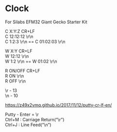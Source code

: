 # Clock

For Silabs EFM32 Giant Gecko Starter Kit

C X:Y:Z CR+LF  
C 12:12:12 \r\n  
C 1:2:3 \r\n == C 01:02:03 \r\n  

W X:Y CR+LF  
W 12:12 \r\n  
W 1:2 \r\n == W 01:02 \r\n  

R ON/OFF CR+LF  
R ON \r\n  
R OFF \r\n  

\r - 13  
\n - 10  

https://z49x2vmq.github.io/2017/11/12/putty-cr-lf-en/  

Putty - Enter = \r  
Ctrl+M : Carriage Return(“\r”)  
Ctrl+J : Line Feed(“\n”)  
